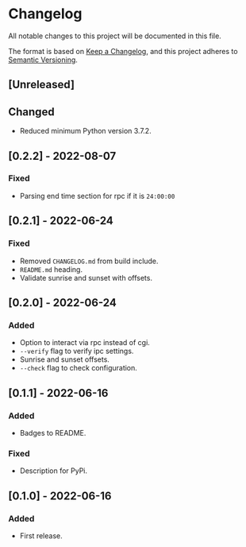 # Changelog

All notable changes to this project will be documented in this file.

The format is based on [Keep a Changelog](https://keepachangelog.com/en/1.0.0/),
and this project adheres to [Semantic Versioning](https://semver.org/spec/v2.0.0.html).

## [Unreleased]

## Changed

- Reduced minimum Python version 3.7.2.

## [0.2.2] - 2022-08-07

### Fixed

- Parsing end time section for rpc if it is `24:00:00`

## [0.2.1] - 2022-06-24

### Fixed

- Removed `CHANGELOG.md` from build include.
- `README.md` heading.
- Validate sunrise and sunset with offsets.

## [0.2.0] - 2022-06-24

### Added

- Option to interact via rpc instead of cgi.
- `--verify` flag to verify ipc settings.
- Sunrise and sunset offsets.
- `--check` flag to check configuration.

## [0.1.1] - 2022-06-16

### Added

- Badges to README.

### Fixed

- Description for PyPi.

## [0.1.0] - 2022-06-16

### Added

- First release.
